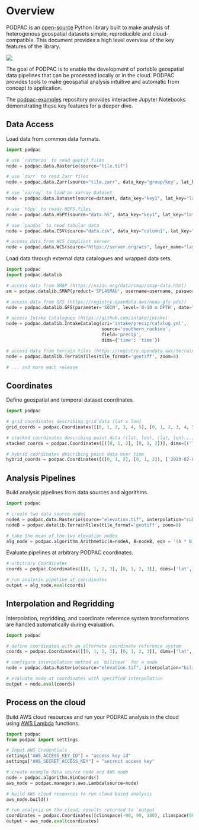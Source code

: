 # Overview

PODPAC is an [open-source](https://github.com/creare-com/podpac) Python library built to make analysis of heterogenous geospatial datasets simple, reproducible and cloud-compatible.
This document provides a high level overview of the key features of the library.

![](/_static/img/overview.png)

The goal of PODPAC is to enable the development of portable geospatial data pipelines that can be processed locally or in the cloud. PODPAC provides tools to make geospatial analysis intuitive and automatic from concept to application.

The [podpac-examples](https://github.com/creare-com/podpac-examples/tree/master/notebooks) repository provides interactive Jupyter Notebooks demonstrating these key features for a deeper dive.

## Data Access

Load data from common data formats.

```python
import podpac

# use `rasterio` to read geotif files
node = podpac.data.Rasterio(source="tile.tif")  

# use `zarr` to read Zarr files
node = podpac.data.Zarr(source="tile.zarr", data_key="group/key", lat_key="group/lat", lon_key="group/lon")

# use `xarray` to load an xarray Dataset
node = podpac.data.Dataset(source=dataset, data_key="key1", lat_key="lat", lon_key="lon")

# use `h5py` to ready HDF5 files
node = podpac.data.H5PY(source="data.h5", data_key="key1", lat_key="lat", lon_key="lon")

# use `pandas` to read tabular data
node = podpac.data.CSV(source="data.csv", data_key="column1", lat_key="lat", lon_key="lon")

# access data from WCS compliant server
node = podpac.data.WCS(source="https://server.org/wcs", layer_name="layer1")
```

Load data through external data catalogues and wrapped data sets.

```python
import podpac
import podpac.datalib

# access data from SMAP (https://nsidc.org/data/smap/smap-data.html)
sm = podpac.datalib.SMAP(product='SPL4SMAU', username=username, password=password)

# access data from GFS (https://registry.opendata.aws/noaa-gfs-pds/)
node = podpac.datalib.GFS(parameter='SOIM', level='0-10 m DPTH', date="20200203", hour="1200")

# access Intake Catalogues (https://github.com/intake/intake)
node = podpac.datalib.IntakeCatalog(uri='intake/precip/catalog.yml', 
                                    source='southern_rockies', 
                                    field='precip', 
                                    dims={'time': 'time'})

# access data from terrain tiles (https://registry.opendata.aws/terrain-tiles/)
node = podpac.datalib.TerrainTiles(tile_format='geotiff', zoom=8)

# ... and more each release
```

## Coordinates

Define geospatial and temporal dataset coordinates.

```python
import podpac

# grid coordinates describing grid data (lat x lon)
grid_coords = podpac.Coordinates([[0, 1, 2, 3, 4, 5], [0, 1, 2, 3, 4, 5]], dims=['lat', 'lon'])

# stacked coordinates describing point data ((lat, lon), (lat, lon)...)
stacked_coords = podpac.Coordinates([([0, 1, 2], [0, 1, 2])], dims=[('lat', 'lon')])

# hybrid coordinates describing point data over time
hybrid_coords = podpac.Coordinates([([0, 1, 2], [0, 1, 2]), ['2020-02-01', '2020-02-03']], dims=[('lat', 'lon'), 'time'])
```

## Analysis Pipelines

Build analysis pipelines from data sources and algorithms.

```python
import podpac

# create two data source nodes
nodeA = podpac.data.Rasterio(source="elevation.tif", interpolation="cubic")  
nodeB = podpac.datalib.TerrainTiles(tile_format='geotiff', zoom=8) 

# take the mean of the two elevation nodes
alg_node = podpac.algorithm.Arithmetic(A=nodeA, B=nodeB, eqn = '(A * B) / 2')
```

Evaluate pipelines at arbitrary PODPAC coordinates.

```python
# arbitrary Coordinates
coords = podpac.Coordinates([[0, 1, 2, 3], [0, 1, 2, 3]], dims=['lat', 'lon'])

# run analysis pipeline at coordinates
output = alg_node.eval(coords)
```

## Interpolation and Regridding

Interpolation, regridding, and coordinate reference system transformations are handled automatically during evaluation.

```python
import podpac

# define coordinates with an alternate coordinate reference system
coords = podpac.Coordinates([[0, 1, 2, 3], [0, 1, 2, 3]], dims=['lat', 'lon'], crs="EPSG:3857")

# configure interpolation method as `bilinear` for a node
node = podpac.data.Rasterio(source="elevation.tif", interpolation="bilinear")  

# evaluate node at coordinates with specified interpolation
output = node.eval(coords)
```


## Process on the cloud

Build AWS cloud resources and run your PODPAC analysis in the cloud using [AWS Lambda](https://aws.amazon.com/lambda/) functions.

```python
import podpac
from podpac import settings

# Input AWS Credentials
settings["AWS_ACCESS_KEY_ID"] = "access key id"
settings["AWS_SECRET_ACCESS_KEY"] = "secrect access key"

# create example data source node and AWS node
node = podpac.algorithm.SinCoords()
aws_node = podpac.managers.aws.Lambda(source=node)

# build AWS cloud resources to run cloud based analysis
aws_node.build()

# run analysis on the cloud, results returned to `output`
coordinates = podpac.Coordinates([clinspace(-90, 90, 180), clinspace(90,-90, 180), '2018-01-01'], ['lat', 'lon', 'time'])
output = aws_node.eval(coordinates)
```

